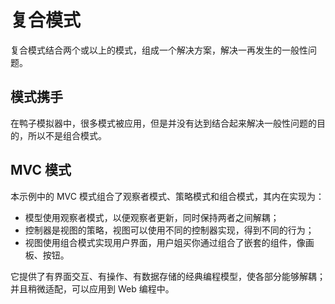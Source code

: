 # 复合模式
复合模式结合两个或以上的模式，组成一个解决方案，解决一再发生的一般性问题。

## 模式携手
在鸭子模拟器中，很多模式被应用，但是并没有达到结合起来解决一般性问题的目的，所以不是组合模式。

## MVC 模式
本示例中的 MVC 模式组合了观察者模式、策略模式和组合模式，其内在实现为：
- 模型使用观察者模式，以便观察者更新，同时保持两者之间解耦；
- 控制器是视图的策略，视图可以使用不同的控制器实现，得到不同的行为；
- 视图使用组合模式实现用户界面，用户姐买你通过组合了嵌套的组件，像画板、按钮。

它提供了有界面交互、有操作、有数据存储的经典编程模型，使各部分能够解耦；并且稍微适配，可以应用到 Web 编程中。